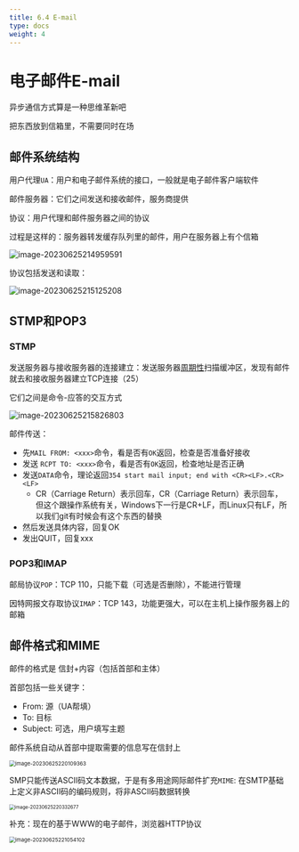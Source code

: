 ```yaml
---
title: 6.4 E-mail
type: docs
weight: 4
---
```


# 电子邮件E-mail

异步通信方式算是一种思维革新吧

把东西放到信箱里，不需要同时在场

## 邮件系统结构

用户代理`UA`：用户和电子邮件系统的接口，一般就是电子邮件客户端软件

邮件服务器：它们之间发送和接收邮件，服务商提供

协议：用户代理和邮件服务器之间的协议

过程是这样的：服务器转发缓存队列里的邮件，用户在服务器上有个信箱

![image-20230625214959591](https://cdn.jsdelivr.net/gh/zvictorliu/typoraPics@main/img/image-20230625214959591.png)

协议包括发送和读取：

![image-20230625215125208](https://cdn.jsdelivr.net/gh/zvictorliu/typoraPics@main/img/image-20230625215125208.png)

## STMP和POP3

### STMP

发送服务器与接收服务器的连接建立：发送服务器<u>周期性</u>扫描缓冲区，发现有邮件就去和接收服务器建立TCP连接（25）

它们之间是命令-应答的交互方式

![image-20230625215826803](https://cdn.jsdelivr.net/gh/zvictorliu/typoraPics@main/img/image-20230625215826803.png)

邮件传送：

- 先`MAIL FROM: <xxx>`命令，看是否有`OK`返回，检查是否准备好接收
- 发送 `RCPT TO: <xxx>`命令，看是否有`OK`返回，检查地址是否正确
- 发送`DATA`命令，理论返回`354 start mail input; end with <CR><LF>.<CR><LF>`
  - CR（Carriage Return）表示回车，CR（Carriage Return）表示回车，但这个跟操作系统有关，Windows下一行是CR+LF，而Linux只有LF，所以我们git有时候会有这个东西的替换
- 然后发送具体内容，回复OK
- 发出QUIT，回复xxx

### POP3和IMAP

邮局协议`POP`：TCP 110，只能下载（可选是否删除），不能进行管理

因特网报文存取协议`IMAP`：TCP 143，功能更强大，可以在主机上操作服务器上的邮箱

## 邮件格式和MIME

邮件的格式是 信封+内容（包括首部和主体）

首部包括一些关键字：

- From: 源（UA帮填）
- To: 目标
- Subject: 可选，用户填写主题

邮件系统自动从首部中提取需要的信息写在信封上

<img src="https://cdn.jsdelivr.net/gh/zvictorliu/typoraPics@main/img/image-20230625220109363.png" alt="image-20230625220109363" style="zoom:67%;" />

SMP只能传送ASCII码文本数据，于是有多用途网际邮件扩充`MIME`: 在SMTP基础上定义非ASCII码的编码规则，将非ASCII码数据转换

<img src="https://cdn.jsdelivr.net/gh/zvictorliu/typoraPics@main/img/image-20230625220332677.png" alt="image-20230625220332677" style="zoom:60%;" />



补充：现在的基于WWW的电子邮件，浏览器HTTP协议

<img src="https://cdn.jsdelivr.net/gh/zvictorliu/typoraPics@main/img/image-20230625221054102.png" alt="image-20230625221054102" style="zoom:67%;" />

